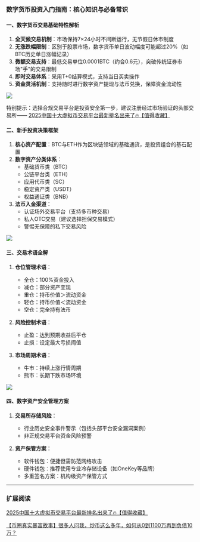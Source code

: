 ### 数字货币投资入门指南：核心知识与必备常识

#### 一、数字货币交易基础特性解析
1. **全天候交易机制**：市场保持7×24小时不间断运行，无节假日休市制度
2. **无涨跌幅限制**：区别于股票市场，数字货币单日波动幅度可能超过20%（如BTC历史单日涨幅记录）
3. **微额交易支持**：最低交易单位0.0001BTC（约合0.6元），突破传统证券市场"手"的交易限制
4. **即时交易体系**：采用T+0结算模式，支持当日买卖操作
5. **资金灵活机制**：支持随时进行数字资产提现与法币兑换，保障资金流动性

[![](https://ac63e02.webp.li/20250414114001413.png)](https://btc8848.com/top-10-exchanges)

特别提示：选择合规交易平台是投资安全第一步，建议注册经过市场验证的头部交易所——
[2025中国十大虚拟币交易平台最新排名出来了🔥【值得收藏】](https://btc8848.com/top-10-exchanges/)

#### 二、新手投资决策框架
1. **核心资产配置**：BTC与ETH作为区块链领域的基础通货，是投资组合的基石配置
2. **数字资产分类体系**：
   - 基础货币类（BTC）
   - 公链平台类（ETH）
   - 应用代币类（SC）
   - 稳定资产类（USDT）
   - 权益通证类（BNB）
3. **法币入金渠道**：
   - 认证场外交易平台（支持多币种交易）
   - 私人OTC交易（建议选择担保交易模式）
   - 警惕无保障的私下交易风险

[![](https://ac63e02.webp.li/20250414114351329.png)](https://btc8848.com/top-10-exchanges)

#### 三、交易术语全解
1. **仓位管理术语**：
   - 全仓：100%资金投入
   - 减仓：部分资产变现
   - 重仓：持币价值＞流动资金
   - 轻仓：持币价值＜流动资金
   - 空仓：完全持有法币

2. **风险控制术语**：
   - 止盈：达到预期收益后平仓
   - 止损：设定最大亏损阈值

3. **市场周期术语**：
   - 牛市：持续上涨行情周期
   - 熊市：长期下跌市场环境

[![](https://ac63e02.webp.li/20250414114500414.png)](https://btc8848.com/top-10-exchanges)

#### 四、数字资产安全管理方案
1. **交易所存储风险**：
   - 行业历史安全事件警示（包括头部平台安全漏洞案例）
   - 非正规交易平台资金风险预警

2. **资产保管方案**：
   - 软件钱包：便捷但需防范网络攻击
   - 硬件钱包：推荐使用专业冷存储设备（如OneKey等品牌）
   - 多重签名方案：机构级资产保管方式

---

### 扩展阅读
[2025中国十大虚拟币交易平台最新排名出来了🔥【值得收藏】](https://btc8848.com/top-10-exchanges)

[【币圈真实暴富故事】很多人问我，炒币这么多年，如何从0到1100万再到负债10万？](https://heiyetouzi.xyz/biquanstory001/)